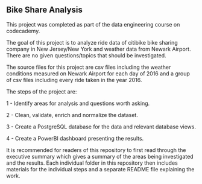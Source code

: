 ## Bike Share Analysis

This project was completed as part of the data engineering course on codecademy. 

The goal of this project is to analyze ride data of citibike bike sharing company in New Jersey/New York and weather data from Newark Airport. There are no given questions/topics that should be investigated. 

The source files for this project are csv files including the weather conditions measured on Newark Airport for each day of 2016 and a group of csv files including every ride taken in the year 2016.

The steps of the project are: 

1 - Identify areas for analysis and questions worth asking.  

2 - Clean, validate, enrich and normalize the dataset. 

3 - Create a PostgreSQL database for the data and relevant database views.

4 - Create a PowerBI dashboard presenting the results.  

It is recommended for readers of this repository to first read through the executive summary which gives a summary of the areas being investigated and the results. Each individual folder in this repository then includes materials for the individual steps and a separate README file explaining the work. 
